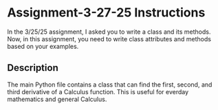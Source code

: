 # Assignment-3-27-25 Instructions
In the 3/25/25 assignment, I asked you to write a class and its methods. Now, in this assignment, you need to write class attributes and methods based on your examples.

## Description
The main Python file contains a class that can find the first, second, and third derivative of a Calculus function.
This is useful for everday mathematics and general Calculus.
